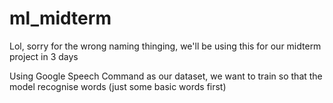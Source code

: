 # ml_midterm

Lol, sorry for the wrong naming thinging, we'll be using this for our midterm project in 3 days

Using Google Speech Command as our dataset, we want to train so that the model recognise words (just some basic words first)
